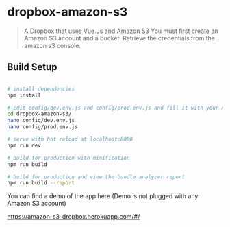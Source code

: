 # dropbox-amazon-s3

> A Dropbox that uses Vue.Js and Amazon S3
> You must first create an Amazon S3 account and a bucket. 
> Retrieve the credentials from the amazon s3 console. 
## Build Setup

``` bash

# install dependencies
npm install

# Edit config/dev.env.js and config/prod.env.js and fill it with your Amazon S3 credentials
cd dropbox-amazon-s3/
nano config/dev.env.js
nano config/prod.env.js

# serve with hot reload at localhost:8080
npm run dev

# build for production with minification
npm run build

# build for production and view the bundle analyzer report
npm run build --report
```

You can find a demo of the app here (Demo is not plugged with any Amazon S3 account) 

https://amazon-s3-dropbox.herokuapp.com/#/
